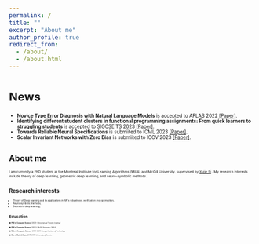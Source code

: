 ```yaml
---
permalink: /
title: ""
excerpt: "About me"
author_profile: true
redirect_from: 
  - /about/
  - /about.html
---
```

<!-- Chuqin Allen-Geng <small> - PhD student at McGill University / MILA <small> -->

# <small> News <small>
* <b>Novice Type Error Diagnosis with Natural Language Models</b> is accepted to APLAS 2022 <a href="https://arxiv.org/abs/2210.03682">[Paper]</a>.
* <b>Identifying different student clusters in functional programming assignments: From quick learners to struggling students	</b> is accepted to SIGCSE TS 2023 <a href="https://arxiv.org/abs/2301.02611">[Paper]</a>.
* <b>Towards Reliable Neural Specifications</b> is submiited to ICML 2023 <a href="https://arxiv.org/abs/2210.16114">[Paper]</a>.
* <b>Scalar Invariant Networks with Zero Bias</b> is submiited to ICCV 2023 <a href="https://arxiv.org/abs/2211.08486">[Paper]</a>.
  
# <small> About me <small>

I am currently a PhD student at the Montreal Institute for Learning Algorithms (MILA) and McGill University, supervised by [Xujie Si](https://www.cs.mcgill.ca/~xsi/) . My research interests include theory of deep learning, geometric deep learning, and neuro-symbolic methods.

# <small> Research interests <small>

* Theory of Deep learning and its applications in NN's robustness, verification and optimaztion;
* Neuro-symbolic methods;
* Geometric deep learning;



# <small> Education <small>
  
🎓 **PhD in Computer Science** (2023-)
  *University of Toronto (visiting)*

🎓 **PhD in Computer Science** (2021-)
  *McGill University / MILA*

🎓 **MSc in Computer Science** (2019-2021)
  *Georgia Institute of Technology*

🎓 **BSc in Math & Stats** (2011-2015)
  *University of Toronto*

